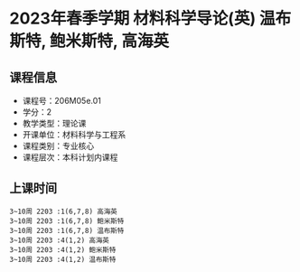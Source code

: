 # 2023年春季学期 材料科学导论(英) 温布斯特, 鲍米斯特, 高海英






## 课程信息

- 课程号：206M05e.01
- 学分：2
- 教学类型：理论课
- 开课单位：材料科学与工程系
- 课程类别：专业核心
- 课程层次：本科计划内课程

## 上课时间

```
3~10周 2203 :1(6,7,8) 高海英
3~10周 2203 :1(6,7,8) 鲍米斯特
3~10周 2203 :1(6,7,8) 温布斯特
3~10周 2203 :4(1,2) 高海英
3~10周 2203 :4(1,2) 鲍米斯特
3~10周 2203 :4(1,2) 温布斯特
```

